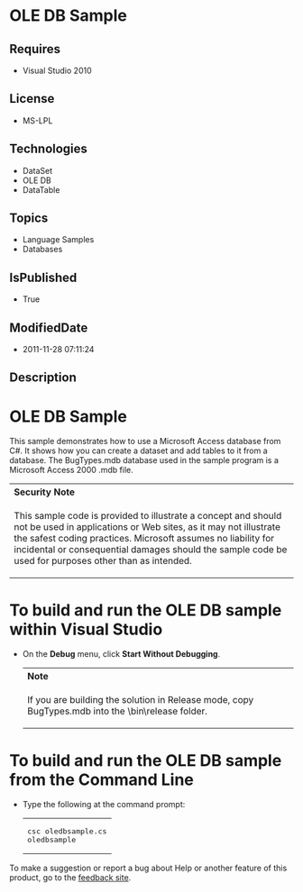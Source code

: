 # OLE DB Sample
## Requires
* Visual Studio 2010
## License
* MS-LPL
## Technologies
* DataSet
* OLE DB
* DataTable
## Topics
* Language Samples
* Databases
## IsPublished
* True
## ModifiedDate
* 2011-11-28 07:11:24
## Description

<h1>
<h1>OLE DB Sample</h1>
<div id="mainSection">
<div id="mainBody">
<div id="allHistory" class="saveHistory"></div>
<p></p>
<p>This sample demonstrates how to use a Microsoft Access database from C#. It shows how you can create a dataset and add tables to it from a database. The BugTypes.mdb database used in the sample program is a Microsoft Access 2000 .mdb file.</p>
<div class="alert">
<table width="100%" cellspacing="0" cellpadding="0">
<tbody>
<tr>
<th align="left">Security Note </th>
</tr>
<tr>
<td>
<p>This sample code is provided to illustrate a concept and should not be used in applications or Web sites, as it may not illustrate the safest coding practices. Microsoft assumes no liability for incidental or consequential damages should the sample code
 be used for purposes other than as intended.</p>
</td>
</tr>
</tbody>
</table>
</div>
<h1 class="heading">To build and run the OLE DB sample within Visual Studio</h1>
<div id="procedureSection1" class="section">
<ul>
<li>
<p>On the <b>Debug</b> menu, click <b>Start Without Debugging</b>. </p>
<div class="alert">
<table width="100%" cellspacing="0" cellpadding="0">
<tbody>
<tr>
<th align="left">Note </th>
</tr>
<tr>
<td>
<p>If you are building the solution in Release mode, copy BugTypes.mdb into the \bin\release folder.</p>
</td>
</tr>
</tbody>
</table>
</div>
</li></ul>
</div>
<h1 class="heading">To build and run the OLE DB sample from the Command Line</h1>
<div id="procedureSection2" class="section">
<ul>
<li>
<p>Type the following at the command prompt: </p>
<div class="code"><span>
<table width="100%" cellspacing="0" cellpadding="0">
<tbody>
<tr>
<td colspan="2">
<pre>csc oledbsample.cs
oledbsample</pre>
</td>
</tr>
</tbody>
</table>
</span></div>
</li></ul>
</div>
</div>
<div id="footer">
<div class="footerLine"></div>
To make a suggestion or report a bug about Help or another feature of this product, go to the
<a href="http://go.microsoft.com/fwlink/?LinkId=9790442">feedback site</a>. </div>
</div>
</h1>
